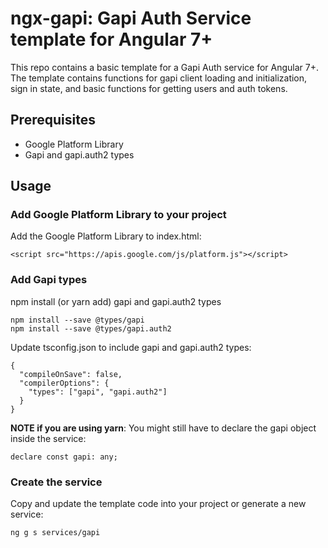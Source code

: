 # ngx-gapi: Gapi Auth Service template for Angular 7+
This repo contains a basic template for a Gapi Auth service for Angular 7+.
The template contains functions for gapi client loading and initialization, sign in state, and basic functions for getting users and auth tokens. 



<h2> Prerequisites </h2>

- Google Platform Library
- Gapi and gapi.auth2 types

<h2> Usage </h2>

<h3> Add Google Platform Library to your project</h3>

Add the Google Platform Library to index.html:

    <script src="https://apis.google.com/js/platform.js"></script>

<h3> Add Gapi types </h3>

npm install (or yarn add) gapi and gapi.auth2 types 

    npm install --save @types/gapi
    npm install --save @types/gapi.auth2

Update tsconfig.json to include gapi and gapi.auth2 types:

    {
      "compileOnSave": false,
      "compilerOptions": {
        "types": ["gapi", "gapi.auth2"]
      }
    }
    
    
**NOTE if you are using yarn**: You might still have to declare the gapi object inside the service:

    declare const gapi: any;

<h3> Create the service </h3>

Copy and update the template code into your project or generate a new service:


    ng g s services/gapi
